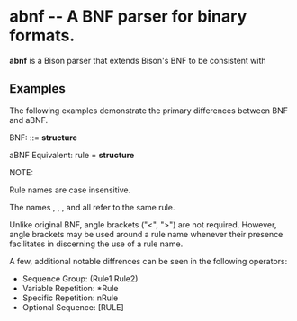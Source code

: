 # abnf -- A BNF parser for binary formats.

**abnf** is a Bison parser that extends Bison's BNF to be consistent with <STANDARD>


## Examples

The following examples demonstrate the primary differences between BNF and aBNF.

BNF: <rule> ::= __structure__

aBNF Equivalent: rule =  __structure__

NOTE:

Rule names are case insensitive.

The names <rulename>, <Rulename>, <RULENAME>, and <rUlENamE> all refer to the same rule.

Unlike original BNF, angle brackets ("<", ">") are not required. However, angle brackets may be used around a rule name whenever their presence facilitates in discerning the use of a rule name.

A few, additional notable diffrences can be seen in the following operators:
- Sequence Group:  (Rule1 Rule2)
- Variable Repetition:  *Rule
- Specific Repetition:  nRule
- Optional Sequence:  [RULE]


